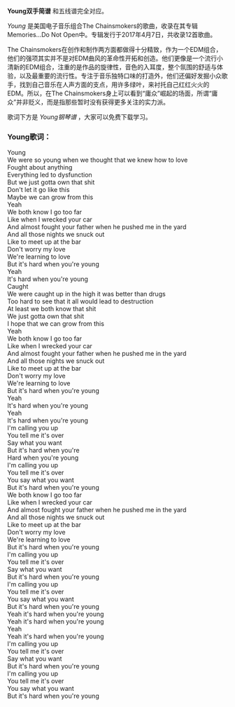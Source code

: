 

**Young双手简谱** 和五线谱完全对应。

_Young_ 是美国电子音乐组合The Chainsmokers的歌曲，收录在其专辑Memories...Do Not
Open中。专辑发行于2017年4月7日，共收录12首歌曲。

The
Chainsmokers在创作和制作两方面都做得十分精致，作为一个EDM组合，他们的强项其实并不是对EDM曲风的革命性开拓和创造。他们更像是一个流行小清新的EDM组合，注重的是作品的旋律性，音色的入耳度，整个氛围的舒适与体验，以及最重要的流行性。专注于音乐独特口味的打造外，他们还偏好发掘小众歌手，找到自己音乐在人声方面的支点，用许多绿叶，来衬托自己红红火火的EDM。所以，在The
Chainsmokers身上可以看到“庸众”崛起的场面，所谓“庸众”并非贬义，而是指那些暂时没有获得更多关注的实力派。

歌词下方是 _Young钢琴谱_ ，大家可以免费下载学习。

### Young歌词：

Young  
We were so young when we thought that we knew how to love  
Fought about anything  
Everything led to dysfunction  
But we just gotta own that shit  
Don't let it go like this  
Maybe we can grow from this  
Yeah  
We both know I go too far  
Like when I wrecked your car  
And almost fought your father when he pushed me in the yard  
And all those nights we snuck out  
Like to meet up at the bar  
Don't worry my love  
We're learning to love  
But it's hard when you're young  
Yeah  
It's hard when you're young  
Caught  
We were caught up in the high it was better than drugs  
Too hard to see that it all would lead to destruction  
At least we both know that shit  
We just gotta own that shit  
I hope that we can grow from this  
Yeah  
We both know I go too far  
Like when I wrecked your car  
And almost fought your father when he pushed me in the yard  
And all those nights we snuck out  
Like to meet up at the bar  
Don't worry my love  
We're learning to love  
But it's hard when you're young  
Yeah  
It's hard when you're young  
Yeah  
It's hard when you're young  
I'm calling you up  
You tell me it's over  
Say what you want  
But it's hard when you're  
Hard when you're young  
I'm calling you up  
You tell me it's over  
You say what you want  
But it's hard when you're young  
We both know I go too far  
Like when I wrecked your car  
And almost fought your father when he pushed me in the yard  
And all those nights we snuck out  
Like to meet up at the bar  
Don't worry my love  
We're learning to love  
But it's hard when you're young  
I'm calling you up  
You tell me it's over  
Say what you want  
But it's hard when you're young  
I'm calling you up  
You tell me it's over  
You say what you want  
But it's hard when you're young  
Yeah it's hard when you're young  
Yeah it's hard when you're young  
Yeah  
Yeah it's hard when you're young  
I'm calling you up  
You tell me it's over  
Say what you want  
But it's hard when you're young  
I'm calling you up  
You tell me it's over  
You say what you want  
But it's hard when you're young

